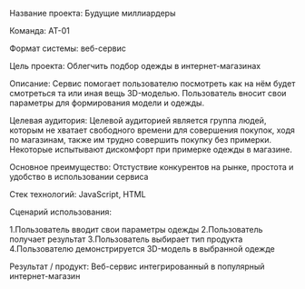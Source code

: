 Название проекта: Будущие миллиардеры

Команда: АТ-01

Формат системы: веб-сервис

Цель проекта:
Облегчить подбор одежды в интернет-магазинах

Описание:
Сервис помогает пользователю посмотреть как на нём будет смотреться та или иная вещь 3D-моделью. Пользователь вносит свои параметры для формирования модели и одежды.

Целевая аудитория:
Целевой аудиторией является группа людей, которым не хватает свободного времени для совершения покупок, ходя по магазинам, также им трудно совершить покупку без примерки. Некоторые испытывают дискомфорт при примерке одежды в магазине.

Основное преимущество:
Отстуствие конкурентов на рынке, простота и удобство в использовании сервиса

Стек технологий: JavaScript, HTML

Сценарий использования:

1.Пользователь вводит свои параметры одежды
2.Пользователь получает результат
3.Пользователь выбирает тип продукта
4.Пользователю демонстрируется 3D-модель в выбранной одежде

Результат / продукт: Веб-сервис интегрированный в популярный интернет-магазин
